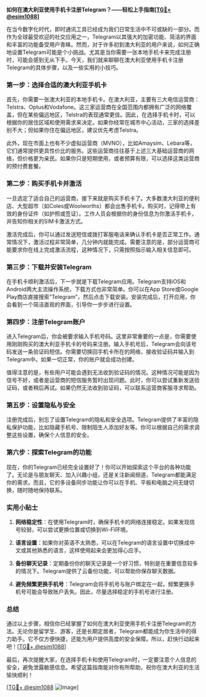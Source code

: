 **如何在澳大利亚使用手机卡注册Telegram？——轻松上手指南[[TG💪+ @esim1088](https://t.me/s/esim1088)]**

在当今数字化时代，即时通讯工具已经成为我们日常生活中不可或缺的一部分。而作为全球最受欢迎的社交应用之一，Telegram以其强大的加密功能、简洁的界面和丰富的功能备受用户青睐。然而，对于许多初到澳大利亚的用户来说，如何正确地设置Telegram可能是个小挑战。尤其是当你需要一张本地手机卡来完成注册时，可能会感到无从下手。今天，我们就来聊聊在澳大利亚使用手机卡注册Telegram的具体步骤，以及一些实用的小技巧。

### 第一步：选择合适的澳大利亚手机卡

首先，你需要一张澳大利亚的本地手机卡。在澳大利亚，主要有三大电信运营商：Telstra、Optus和Vodafone。这三家运营商在全国范围内都拥有广泛的网络覆盖，但在某些偏远地区，Telstra的表现通常更佳。因此，在选择手机卡时，可以根据你的居住区域和使用需求来决定。如果你经常在城市中心活动，三家的选择差别不大；但如果你住在偏远地区，建议优先考虑Telstra。

此外，现在市面上也有不少虚拟运营商（MVNO），比如Amaysim、Lebara等，它们通常提供更具性价比的服务。这些运营商往往基于上述三大基础运营商的网络，但价格更为亲民。如果你只是短期使用，或者预算有限，可以选择这类运营商的预付费套餐。

### 第二步：购买手机卡并激活

一旦选定了适合自己的运营商，接下来就是购买手机卡了。大多数澳大利亚的便利店、大型超市（如Coles或Woolworths）都会出售手机卡。购买时，记得带上有效的身份证件（如护照或签证）。工作人员会根据你的身份信息为你激活手机卡，并告知你相关的SIM卡激活方式。

激活完成后，你可以通过发送短信或拨打客服电话来确认手机卡是否正常工作。通常情况下，激活过程非常简单，几分钟内就能完成。需要注意的是，部分运营商可能要求你在线上完成激活流程，这种情况下，只需按照指示输入相关信息即可。

### 第三步：下载并安装Telegram

在手机卡顺利激活后，下一步就是下载Telegram应用。Telegram支持iOS和Android两大主流操作系统，下载方式也非常简单。你可以在App Store或Google Play商店直接搜索“Telegram”，然后点击下载安装。安装完成后，打开应用，你会看到一个简洁直观的界面，引导你一步步进行设置。

### 第四步：注册Telegram账户

进入Telegram后，你会被要求输入手机号码。这里非常重要的一点是，你需要使用刚刚购买的澳大利亚手机卡的号码来注册。输入手机号后，Telegram会向该号码发送一条验证码短信。你需要切换回手机卡所在的网络，接收验证码并输入到Telegram中。如果一切正常，你的账户就会成功创建。

值得注意的是，有些用户可能会遇到无法收到验证码的情况。这种情况可能是因为信号不好，或者是运营商的短信服务暂时出现问题。此时，你可以尝试重新发送验证码，或者稍后再试。如果仍然无法收到验证码，可以联系运营商客服寻求帮助。

### 第五步：设置隐私与安全

注册完成后，别忘了设置Telegram的隐私和安全选项。Telegram提供了丰富的隐私保护功能，比如隐藏手机号、限制陌生人添加好友等。你可以根据自己的需求调整这些设置，确保个人信息的安全。

### 第六步：探索Telegram的功能

现在，你的Telegram已经完全设置好了！你可以开始探索这个平台的各种功能了。无论是与朋友聊天、加入兴趣小组，还是关注新闻频道，Telegram都能满足你的需求。而且，它的多设备同步功能让你可以在手机、平板和电脑之间无缝切换，随时随地保持联系。

### 实用小贴士

1. **网络稳定性**：在使用Telegram时，确保手机卡的网络连接稳定。如果发现信号较弱，可以尝试更换位置或切换到Wi-Fi环境。
   
2. **语言设置**：如果你对英语不太熟悉，可以在Telegram的语言设置中切换成中文或其他熟悉的语言，这样使用起来会更加得心应手。

3. **备份聊天记录**：定期备份你的聊天记录是一个好习惯，特别是在重要信息较多的情况下。Telegram提供了云备份功能，可以帮助你保存聊天数据。

4. **避免频繁更换手机号**：Telegram会将手机号与账户绑定在一起，频繁更换手机号可能会导致账户丢失。因此，尽量选择稳定的手机号进行注册。

### 总结

通过以上步骤，相信你已经掌握了如何在澳大利亚使用手机卡注册Telegram的方法。无论你是留学生、游客，还是长期定居者，Telegram都能成为你生活中的得力助手。它不仅方便快捷，还能为用户提供高度的安全保障。所以，赶快行动起来吧！[[TG💪+ @esim1088](https://t.me/s/esim1088)]

最后，再次提醒大家，在选择手机卡和使用Telegram时，一定要注意个人信息的安全，避免泄露敏感信息。希望这篇指南能对你有所帮助，祝你在澳大利亚的生活愉快顺利！

[[TG💪+ @esim1088](https://t.me/s/esim1088) ![Image](https://i.postimg.cc/4NQfJmqS/Snipaste-2025-05-13-00-14-12.png)]